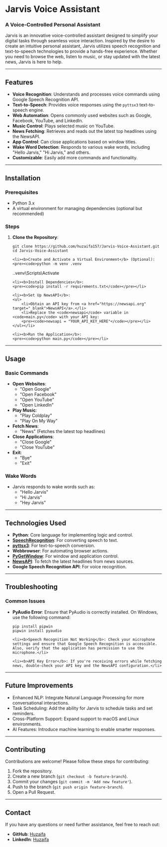 <h1>Jarvis Voice Assistant</h1>

<h3>A Voice-Controlled Personal Assistant</h3>

<p>Jarvis is an innovative voice-controlled assistant designed to simplify your digital tasks through seamless voice interaction. Inspired by the desire to create an intuitive personal assistant, Jarvis utilizes speech recognition and text-to-speech technologies to provide a hands-free experience. Whether you need to browse the web, listen to music, or stay updated with the latest news, Jarvis is here to help.</p>

<hr>

<h2>Features</h2>

<ul>
    <li><b>Voice Recognition</b>: Understands and processes voice commands using Google Speech Recognition API.</li>
    <li><b>Text-to-Speech</b>: Provides voice responses using the <code>pyttsx3</code> text-to-speech engine.</li>
    <li><b>Web Automation</b>: Opens commonly used websites such as Google, Facebook, YouTube, and LinkedIn.</li>
    <li><b>Music Control</b>: Plays selected music on YouTube.</li>
    <li><b>News Fetching</b>: Retrieves and reads out the latest top headlines using the NewsAPI.</li>
    <li><b>App Control</b>: Can close applications based on window titles.</li>
    <li><b>Wake Word Detection</b>: Responds to various wake words, including "Hello Jarvis," "Hi Jarvis," and others.</li>
    <li><b>Customizable</b>: Easily add more commands and functionality.</li>
</ul>

<hr>

<h2>Installation</h2>

<h3>Prerequisites</h3>
<ul>
    <li>Python 3.x</li>
    <li>A virtual environment for managing dependencies (optional but recommended)</li>
</ul>

<h3>Steps</h3>

<ol>
    <li><b>Clone the Repository</b>:
    <pre><code>git clone https://github.com/huzaifa157/Jarvis-Voice-Assistant.git
cd Jarvis-Voice-Assistant</code></pre></li>

    <li><b>Create and Activate a Virtual Environment</b> (Optional):
    <pre><code>python -m venv .venv
.\.venv\Scripts\Activate</code></pre></li>

    <li><b>Install Dependencies</b>:
    <pre><code>pip install -r requirements.txt</code></pre></li>

    <li><b>Set Up NewsAPI</b>:
    <ul>
        <li>Obtain an API key from <a href="https://newsapi.org" target="_blank">NewsAPI</a>.</li>
        <li>Replace the <code>newsapi</code> variable in <code>main.py</code> with your API key:
        <pre><code>newsapi = "YOUR_API_KEY_HERE"</code></pre></li>
    </ul></li>

    <li><b>Run the Application</b>:
    <pre><code>python main.py</code></pre></li>
</ol>

<hr>

<h2>Usage</h2>

<h3>Basic Commands</h3>
<ul>
    <li><b>Open Websites</b>:
        <ul>
            <li>"Open Google"</li>
            <li>"Open Facebook"</li>
            <li>"Open YouTube"</li>
            <li>"Open LinkedIn"</li>
        </ul>
    </li>
    <li><b>Play Music</b>:
        <ul>
            <li>"Play Coldplay"</li>
            <li>"Play On My Way"</li>
        </ul>
    </li>
    <li><b>Fetch News</b>:
        <ul>
            <li>"News" (Fetches the latest top headlines)</li>
        </ul>
    </li>
    <li><b>Close Applications</b>:
        <ul>
            <li>"Close Google"</li>
            <li>"Close YouTube"</li>
        </ul>
    </li>
    <li><b>Exit</b>:
        <ul>
            <li>"Bye"</li>
            <li>"Exit"</li>
        </ul>
    </li>
</ul>

<h3>Wake Words</h3>
<ul>
    <li>Jarvis responds to wake words such as:
        <ul>
            <li>"Hello Jarvis"</li>
            <li>"Hi Jarvis"</li>
            <li>"Hey Jarvis"</li>
        </ul>
    </li>
</ul>

<hr>

<h2>Technologies Used</h2>
<ul>
    <li><b>Python</b>: Core language for implementing logic and control.</li>
    <li><b><a href="https://pypi.org/project/SpeechRecognition/">SpeechRecognition</a></b>: For converting speech to text.</li>
    <li><b><a href="https://pypi.org/project/pyttsx3/">pyttsx3</a></b>: For text-to-speech conversion.</li>
    <li><b>Webbrowser</b>: For automating browser actions.</li>
    <li><b><a href="https://pypi.org/project/PyGetWindow/">PyGetWindow</a></b>: For window and application control.</li>
    <li><b><a href="https://newsapi.org/">NewsAPI</a></b>: To fetch the latest headlines from news sources.</li>
    <li><b>Google Speech Recognition API</b>: For voice recognition.</li>
</ul>

<hr>

<h2>Troubleshooting</h2>

<h3>Common Issues</h3>
<ul>
    <li><b>PyAudio Error</b>: Ensure that PyAudio is correctly installed. On Windows, use the following command:
    <pre><code>pip install pipwin
pipwin install pyaudio</code></pre></li>

    <li><b>Speech Recognition Not Working</b>: Check your microphone settings and ensure that Google Speech Recognition is accessible. Also, verify that the application has permission to use the microphone.</li>

    <li><b>API Key Error</b>: If you're receiving errors while fetching news, double-check your API key and the NewsAPI configuration.</li>
</ul>

<hr>

<h2>Future Improvements</h2>

<ul>
    <li>Enhanced NLP: Integrate Natural Language Processing for more conversational interactions.</li>
    <li>Task Scheduling: Add the ability for Jarvis to schedule tasks and set reminders.</li>
    <li>Cross-Platform Support: Expand support to macOS and Linux environments.</li>
    <li>AI Features: Introduce machine learning to enable smarter responses.</li>
</ul>

<hr>

<h2>Contributing</h2>

<p>Contributions are welcome! Please follow these steps for contributing:</p>

<ol>
    <li>Fork the repository.</li>
    <li>Create a new branch (<code>git checkout -b feature-branch</code>).</li>
    <li>Commit your changes (<code>git commit -m 'Add new feature'</code>).</li>
    <li>Push to the branch (<code>git push origin feature-branch</code>).</li>
    <li>Open a Pull Request.</li>
</ol>

<hr>

<h2>Contact</h2>

<p>If you have any questions or need further assistance, feel free to reach out:</p>

<ul>
    <li><b>GitHub</b>: <a href="https://github.com/huzaifa157" target="_blank">Huzaifa</a></li>
    <li><b>LinkedIn</b>: <a href="https://www.linkedin.com/in/syedhuzaifa-codes/" target="_blank">Huzaifa</a></li>
</ul>

